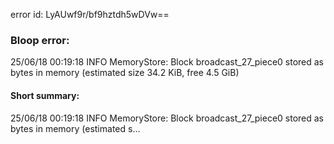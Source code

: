 error id: LyAUwf9r/bf9hztdh5wDVw==
### Bloop error:

25/06/18 00:19:18 INFO MemoryStore: Block broadcast_27_piece0 stored as bytes in memory (estimated size 34.2 KiB, free 4.5 GiB)
#### Short summary: 

25/06/18 00:19:18 INFO MemoryStore: Block broadcast_27_piece0 stored as bytes in memory (estimated s...